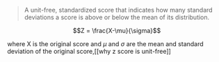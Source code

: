 >A unit-free, standardized score that indicates how many standard deviations a score is above or below the mean of its distribution.

$$Z = \frac{X-\mu}{\sigma}$$

where X is the original score and $\mu$ and $\sigma$ are the mean and standard deviation of the original score,[[why z score is unit-free]]